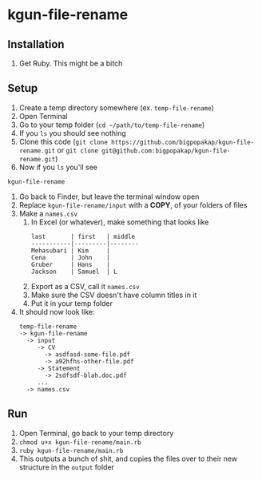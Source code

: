 # kgun-file-rename

## Installation
1. Get Ruby. This might be a bitch

## Setup
1. Create a temp directory somewhere (ex. `temp-file-rename`)
1. Open Terminal
1. Go to your temp folder (`cd ~/path/to/temp-file-rename`)
1. If you `ls` you should see nothing
1. Clone this code (`git clone https://github.com/bigpopakap/kgun-file-rename.git` or `git clone git@github.com:bigpopakap/kgun-file-rename.git`)
1. Now if you `ls` you'll see
  ```
  kgun-file-rename
  ```
1. Go back to Finder, but leave the terminal window open
1. Replace `kgun-file-rename/input` with a **COPY**, of your folders of files
1. Make a `names.csv`
   1. In Excel (or whatever), make something that looks like
      ```
      last       | first   | middle
      -----------|---------|--------
      Mehasubari | Kim     |
      Cena       | John    |
      Gruber     | Hans    |
      Jackson    | Samuel  | L
      ```
   1. Export as a CSV, call it `names.csv`
   1. Make sure the CSV doesn't have column titles in it
   1. Put it in your temp folder
1. It should now look like:
   ```
   temp-file-rename
   -> kgun-file-rename
     -> input
        -> CV
          -> asdfasd-some-file.pdf
          -> a92hfhs-other-file.pdf
        -> Statement
          -> 2sdfsdf-blah.doc.pdf
        ...
     -> names.csv
   ```

## Run
1. Open Terminal, go back to your temp directory
1. `chmod u+x kgun-file-rename/main.rb`
1. `ruby kgun-file-rename/main.rb`
1. This outputs a bunch of shit, and copies the files over to their new structure in the `output` folder
